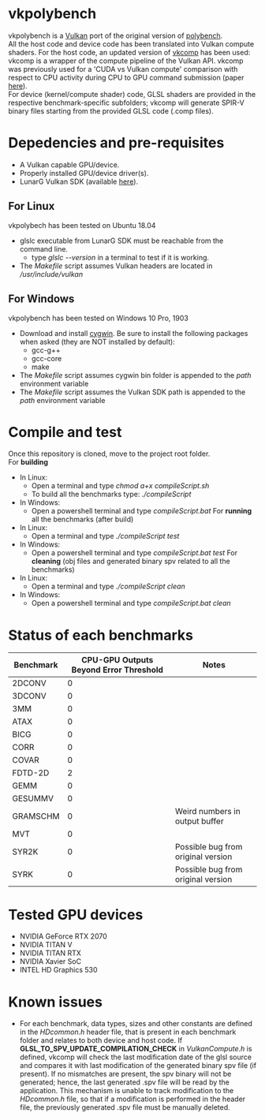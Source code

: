 # vkpolybench  

vkpolybench is a [Vulkan](https://www.khronos.org/vulkan/) port of the original version of [polybench](https://web.cse.ohio-state.edu/~pouchet.2/software/polybench/GPU/index.html).      
All the host code and device code has been translated into Vulkan compute shaders. For the host code, an updated version of [vkcomp](https://git.hipert.unimore.it/rcavicchioli/cpu_gpu_submission) has been used: vkcomp is a wrapper of the compute pipeline of the Vulkan API. vkcomp was previously used for a 'CUDA vs Vulkan compute' comparison with respect to CPU activity during CPU to GPU command submission (paper [here](https://drops.dagstuhl.de/opus/volltexte/2019/10759/pdf/LIPIcs-ECRTS-2019-22.pdf)).  
For device (kernel/compute shader) code, GLSL shaders are provided in the respective benchmark-specific subfolders; vkcomp will generate SPIR-V binary files starting from the provided GLSL code (.comp files).

# Depedencies and pre-requisites 
* A Vulkan capable GPU/device.  
* Properly installed GPU/device driver(s).  
* LunarG Vulkan SDK (available [here](https://www.lunarg.com/vulkan-sdk/)).

## For Linux 
vkpolybech has been tested on Ubuntu 18.04  
* glslc executable from LunarG SDK must be reachable from the command line.  
    * type *glslc --version* in a terminal to test if it is working.
* The *Makefile* script assumes Vulkan headers are located in */usr/include/vulkan*

## For Windows 
vkpolybench has been tested on Windows 10 Pro, 1903  
* Download and install [cygwin](https://www.cygwin.com/). Be sure to install the following packages when asked (they are NOT installed by default):  
    * gcc-g++
    * gcc-core
    * make
* The *Makefile* script assumes cygwin bin folder is appended to the *path* environment variable
* The *Makefile* script assumes the Vulkan SDK path is appended to the *path* environment variable

# Compile and test

Once this repository is cloned, move to the project root folder.  
For **building**  
* In Linux:
    * Open a terminal and type *chmod a+x compileScript.sh*  
    * To build all the benchmarks type: *./compileScript*
* In Windows:
    * Open a powershell terminal and type *compileScript.bat*
For **running** all the benchmarks (after build)
* In Linux:
    * Open a terminal and type *./compileScript test*
* In Windows:
    * Open a powershell terminal and type *compileScript.bat test*
For **cleaning** (obj files and generated binary spv related to all the benchmarks)
* In Linux:
    * Open a terminal and type *./compileScript clean*
* In Windows:
    * Open a powershell terminal and type *compileScript.bat clean*


# Status of each benchmarks

| Benchmark                       | CPU-GPU Outputs Beyond Error Threshold   | Notes                              |
|---------------------------------|------------------------------------------|------------------------------------|
| 2DCONV                          |         0                                |                                    |                                                       | 2MM                             |         0                                |                                    |                                  
| 3DCONV                          |         0                                |                                    |
| 3MM                             |         0                                |                                    |
| ATAX                            |         0                                |                                    |
| BICG                            |         0                                |                                    |
| CORR                            |         0                                |                                    |
| COVAR                           |         0                                |                                    |
| FDTD-2D                         |         2                                |                                    |
| GEMM                            |         0                                |                                    |
| GESUMMV                         |         0                                |                                    |
| GRAMSCHM                        |         0                                | Weird numbers in output buffer     |
| MVT                             |         0                                |                                    |
| SYR2K                           |         0                                | Possible bug from original version |
| SYRK                            |         0                                | Possible bug from original version |

# Tested GPU devices

* NVIDIA GeForce RTX 2070
* NVIDIA TITAN V
* NVIDIA TITAN RTX
* NVIDIA Xavier SoC 
* INTEL HD Graphics 530

# Known issues

* For each benchmark, data types, sizes and other constants are defined in the *HDcommon.h* header file, that is present in each benchmark folder and relates to both 
device and host code. 
If **GLSL_TO_SPV_UPDATE_COMPILATION_CHECK** in *VulkanCompute.h* is defined, vkcomp will check the last modification date
of the glsl source and compares it with last modification of the generated binary spv file (if present). If no mismatches are present, the spv binary will not be 
generated; hence, the last generated .spv file will be read by the application. This mechanism is unable to track modification to the *HDcommon.h* file, so that
if a modification is performed in the header file, the previously generated .spv file must be manually deleted.  


